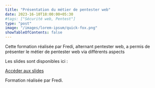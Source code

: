 ```yaml
---
title: "Présentation du métier de pentester web"
date: 2023-16-10T18:00:00+05:30
#tags: ["Sécurité web, Pentest"]
type: "post"
image: "/images/lorem-ipsum/quick-fox.png"
showTableOfContents: false
---
```


Cette formation réalisée par Fredi, alternant pentester web, a permis de présenter le métier de pentester web via différents aspects 

Les slides sont disponibles ici : 

[Accéder aux slides](https://drive.google.com/file/d/1IQ6s7XzAqZ-k8crHWGSDD8bI7G5jLMMO/view?usp=share_link)

Formation réalisée par Fredi.

